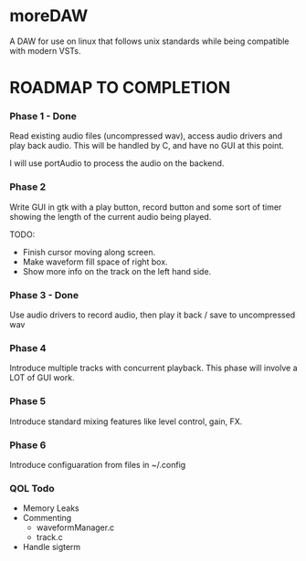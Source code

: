 # moreDAW
A DAW for use on linux that follows unix standards while being compatible with modern VSTs.

# ROADMAP TO COMPLETION

### Phase 1 - Done
Read existing audio files (uncompressed wav), access audio drivers and play back audio.
This will be handled by C, and have no GUI at this point.

I will use portAudio to process the audio on the backend.

### Phase 2
Write GUI in gtk with a play button, record button and some sort of timer showing the length of the current audio 
being played.

TODO:
- Finish cursor moving along screen.
- Make waveform fill space of right box.
- Show more info on the track on the left hand side.

### Phase 3 - Done
Use audio drivers to record audio, then play it back / save to uncompressed wav

### Phase 4
Introduce multiple tracks with concurrent playback. This phase will involve a LOT of GUI work.

### Phase 5
Introduce standard mixing features like level control, gain, FX.

### Phase 6
Introduce configuaration from files in ~/.config



### QOL Todo
- Memory Leaks
- Commenting
    - waveformManager.c
    - track.c
- Handle sigterm